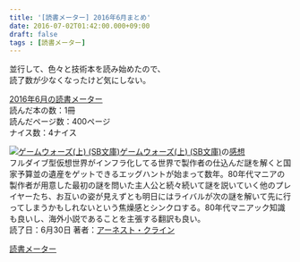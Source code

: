 ```yaml
---
title: '[読書メーター] 2016年6月まとめ'
date: 2016-07-02T01:42:00.000+09:00
draft: false
tags : [読書メーター]
---
```


並行して、色々と技術本を読み始めたので、  
読了数が少なくなったけど気にしない。  
  
  
  
[2016年6月の読書メーター](http://bookmeter.com/u/44081/matome?invite_id=44081)  
読んだ本の数：1冊  
読んだページ数：400ページ  
ナイス数：4ナイス  
  
[![ゲームウォーズ(上) (SB文庫)](http://ecx.images-amazon.com/images/I/51jLm8%2BhKOL._SX100_.jpg)](http://bookmeter.com/b/4797365250)[ゲームウォーズ(上) (SB文庫)](http://bookmeter.com/b/4797365250 "ゲームウォーズ(上) (SB文庫)")の[感想](http://bookmeter.com/cmt/57415136 "ゲームウォーズ(上) (SB文庫)のcallas1900さんの感想")  
フルダイブ型仮想世界がインフラ化してる世界で製作者の仕込んだ謎を解くと国家予算並の遺産をゲットできるエッグハントが始まって数年。80年代マニアの製作者が用意した最初の謎を問いた主人公と続々続いて謎を説いていく他のプレイヤーたち、お互いの姿が見えずとも明日にはライバルが次の謎を解いて先に行ってしまうかもしれないという焦燥感とシンクロする。80年代マニアック知識も良いし、海外小説であることを主張する翻訳も良い。  
読了日：6月30日 著者：[アーネスト・クライン](http://bookmeter.com/s?q=%E3%82%A2%E3%83%BC%E3%83%8D%E3%82%B9%E3%83%88%E3%83%BB%E3%82%AF%E3%83%A9%E3%82%A4%E3%83%B3)  
  
[読書メーター](http://bookmeter.com/)